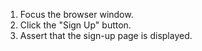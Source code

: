 1. Focus the browser window.
2. Click the "Sign Up" button.
3. Assert that the sign-up page is displayed.